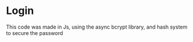 # Login 

This code was made in Js, using the async bcrypt library, and hash system to secure the password
